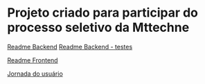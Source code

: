 # Projeto criado para participar do processo seletivo da Mttechne

[Readme Backend](backend/README%20BACK.md)
[Readme Backend - testes](backend/README%20BACK.md)

[Readme Frontend](frontend/README%20FRONT.md)

[Jornada do usuário](.attachments/Diagramdrawio.png)


